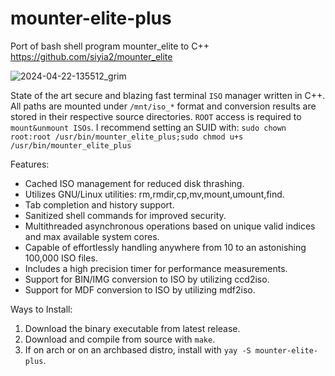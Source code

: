 # mounter-elite-plus
Port of bash shell program mounter_elite to C++ 
https://github.com/siyia2/mounter_elite

![2024-04-22-135512_grim](https://github.com/siyia2/mounter-elite-plus/assets/46220960/d642aae7-b21d-4178-b90a-727922517c1d)

State of the art secure and blazing fast terminal `ISO` manager written in C++. All paths are mounted under `/mnt/iso_*` format and conversion results are stored in their respective source directories. `ROOT` access is required to `mount&unmount ISOs`. I recommend setting an SUID with:  `sudo chown root:root /usr/bin/mounter_elite_plus;sudo chmod u+s /usr/bin/mounter_elite_plus`

Features:
* Cached ISO management for reduced disk thrashing.
* Utilizes GNU/Linux utilities: rm,rmdir,cp,mv,mount,umount,find.
* Tab completion and history support.
* Sanitized shell commands for improved security.
* Multithreaded asynchronous operations based on unique valid indices and max available system cores.
* Capable of effortlessly handling anywhere from 10 to an astonishing 100,000 ISO files.
* Includes a high precision timer for performance measurements.
* Support for BIN/IMG conversion to ISO by utilizing ccd2iso.
* Support for MDF conversion to ISO by utilizing mdf2iso.
  
Ways to Install:
1) Download the binary executable from latest release.
2) Download and compile from source with `make`.
3) If on arch or on an archbased distro, install with `yay -S mounter-elite-plus`.

